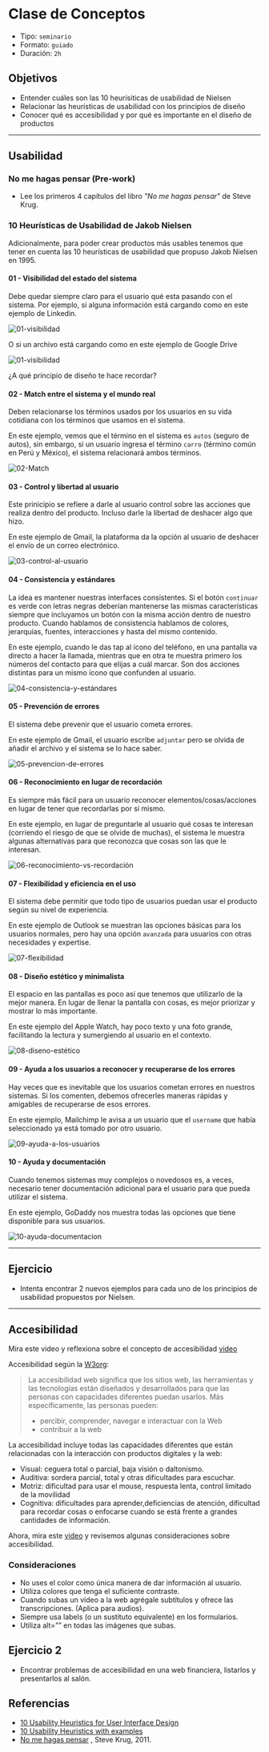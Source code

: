 # Clase de Conceptos

- Tipo: `seminario`
- Formato: `guiado`
- Duración: `2h`

## Objetivos

- Entender cuáles son las 10 heurísiticas de usabilidad de Nielsen
- Relacionar las heurísticas de usabilidad con los principios de diseño
- Conocer qué es accesibilidad y por qué es importante en el diseño de productos

***

## Usabilidad

### No me hagas pensar (Pre-work)

- Lee los primeros 4 capítulos del libro *"No me hagas pensar"* de Steve
  Krug.

### 10 Heurísticas de Usabilidad de Jakob Nielsen

Adicionalmente, para poder crear productos más usables tenemos que tener en
cuenta las 10 heurísticas de usabilidad que propuso Jakob Nielsen en 1995.

#### 01 - Visibilidad del estado del sistema

Debe quedar siempre claro para el usuario qué esta pasando con el sistema. Por
ejemplo, si alguna información está cargando como en este ejemplo de Linkedin.

![01-visibilidad](https://lh3.googleusercontent.com/BTkm0J0DVpuIKXBGwPx8E9Y8ydGy7C5ty5CsA4sMIjMScFV14ccqXkrdcRaQ5MpxynA7ZBHVQjz50Uc1Nokz9ngWqj7rxiEiXGxZxBT8est503TN_h_EYiSRz519Oxjg68OBdcmmaeA)

O si un archivo está cargando como en este ejemplo de Google Drive

![01-visibilidad](https://lh5.googleusercontent.com/n4ejtZQhW2FqQjNZgfP6jcJcL91lNruGU6lKAXEUZ1sCEuIdnjcmKFeVCnhzhgiy8CCFkIYDEEkHMaXtbPWzZzyq_QzM4-42j5l9kXTbHUFMn2t07w_LSss8qoxasPJiXMvu44qM7bQ)

¿A qué principio de diseño te hace recordar?

#### 02 - Match entre el sistema y el mundo real

Deben relacionarse los términos usados por los usuarios en su vida cotidiana con
los términos que usamos en el sistema.

En este ejemplo, vemos que el término en el sistema es `autos` (seguro de
autos), sin embargo, si un usuario ingresa el término `carro` (término común en
Perú y México), el sistema relacionará ambos términos.

![02-Match](https://lh6.googleusercontent.com/czcFaaYJxqZyFXVjOSNVVmOUzS34Ve0TrJJWW41Bm0RUwOUyXBE68WsI-kHFodmAUKT6FA-C5i9kDmQMB9ljhsxG7wAds7DZkoX-rDduobRZom331gzZcgQRFdk7nwFzayJMUodkbJ0)

#### 03 - Control y libertad al usuario

Este prinicipio se refiere a darle al usuario control sobre las acciones que
realiza dentro del producto. Incluso darle la libertad de deshacer algo que
hizo.

En este ejemplo de Gmail, la plataforma da la opción al usuario de deshacer el
envío de un correo electrónico.

![03-control-al-usuario](https://lh4.googleusercontent.com/HqXm5aFz3Bla9BD2kKI-76iKCDN8h15V51KPTMKPQiLhVrNjmFEu6bQ8-y6QtuNtmShrvYmIDaH8fS5io7pNXI0cxieWv-NhoxkN536zOQeIc9TFdL3aXfgKPStCFWCN-hy1pL3KMjM)

#### 04 - Consistencia y estándares

La idea es mantener nuestras interfaces consistentes. Si el botón `continuar` es
verde con letras negras deberían mantenerse las mismas características siempre
que incluyamos un botón con la misma acción dentro de nuestro producto. Cuando
hablamos de consistencia hablamos de colores, jerarquías, fuentes, interacciones
y hasta del mismo contenido.

En este ejemplo, cuando le das tap al ícono del teléfono, en una pantalla va
directo a hacer la llamada, mientras que en otra te muestra primero los números
del contacto para que elijas a cuál marcar. Son dos acciones distintas para un
mismo ícono que confunden al usuario.

![04-consistencia-y-estándares](https://lh4.googleusercontent.com/X-aOlTlpVJkCUju0PO-aqgp4xNjPis9yQczL3k0GvMiVjTiBMZz9Mhyux0dO4WALg5MdA5yHMbzhXBlUQga21hChdGqkr18k46RmmxFNqIOdi42Z1hNxzDuEeLPnueMsQg1PzqkKZ00)

#### 05 - Prevención de errores

El sistema debe prevenir que el usuario cometa errores.

En este ejemplo de Gmail, el usuario escribe `adjuntar` pero se olvida de añadir
el archivo y el sistema se lo hace saber.

![05-prevencion-de-errores](https://lh6.googleusercontent.com/B6w9E-FYOgZn5mHiup6-6D2xdJhffQKEAscutPJhHPvDZ450D4h6cCP24MAvAYgiyhBFuvcdWx62UaAYmClJ7S-TnVRYhcqf8kl2g3hwtQRoIbA8bGC5hFDvi1VnXQXCf2AOAZnEuL0)

#### 06 - Reconocimiento en lugar de recordación

Es siempre más fácil para un usuario reconocer elementos/cosas/acciones en lugar
de tener que recordarlas por sí mismo.

En este ejemplo, en lugar de preguntarle al usuario qué cosas te interesan
(corriendo el riesgo de que se olvide de muchas), el sistema le muestra algunas
alternativas para que reconozca que cosas son las que le interesan.

![06-reconocimiento-vs-recordación](https://lh4.googleusercontent.com/--a2sP4O1QEjIVkxdvnRxbX0ftgx9e6JkjKeNKkEknofJ2zNSO1TW_N-kUwpZJ8ZwW-_Fauqk8b-uvNuJCBwDeGr5kpS0lBVKAELNGruB9_8ZW9P8hT2KNwvcUdZFRAA7ZFVYpAsjH0)

#### 07 - Flexibilidad y eficiencia en el uso

El sistema debe permitir que todo tipo de usuarios puedan usar el producto según
su nivel de experiencia.

En este ejemplo de Outlook se muestran las opciones básicas para los usuarios
normales, pero hay una opción `avanzada` para usuarios con otras necesidades y
expertise.

![07-flexibilidad](https://lh6.googleusercontent.com/Gy4ChOAjWn9-ipX-25jkNUDAzFuuc7siEshF1XSNJchd3J5W3G491X264mLp-_O1AO9F2weg8KJdRWh-8SFPnc7xbcCLU4asf4nzjlrPJCkKLSeZ53KpM4YMiEl1hVMHE0dmgRfoz5s)

#### 08 - Diseño estético y minimalista

El espacio en las pantallas es poco así que tenemos que utilizarlo de la mejor
manera. En lugar de llenar la pantalla con cosas, es mejor priorizar y mostrar
lo más importante.

En este ejemplo del Apple Watch, hay poco texto y una foto grande, facilitando
la lectura y sumergiendo al usuario en el contexto.

![08-diseno-estético](https://lh6.googleusercontent.com/jMBm835ZAk3hTN9qvs5bAu0pRcU5s2xQ3DfW8uWLrpSeqYXglhLWbar7kkn19mDiQfHfcByiN6I7HgiM8X3j3ehz1INNhFtalAUbm5yUVa_Y7XNZJITrYRQlumC-Oc61z-JuicxCJyU)

#### 09 - Ayuda a los usuarios a reconocer y recuperarse de los errores

Hay veces que es inevitable que los usuarios cometan errores en nuestros
sistemas. Si los comenten, debemos ofrecerles maneras rápidas y amigables de
recuperarse de esos errores.

En este ejemplo, Mailchimp le avisa a un usuario que el `username` que había
seleccionado ya está tomado por otro usuario.

![09-ayuda-a-los-usuarios](https://lh4.googleusercontent.com/BAfIGumWXDhnkfKlMsXFhiaCyTkJh4hDCB5FR3NqT6-fVcna8sXrCJPijJ-VX3nez2ZnJiVYyAFcuLwG4tIh8b_XOXPXHnSsbwBRoQtBexBtOwplKJW_Jr8205pfgfPTQZbhOhxqkxY)

#### 10 - Ayuda y documentación

Cuando tenemos sistemas muy complejos o novedosos es, a veces, necesario tener
documentación adicional para el usuario para que pueda utilizar el sistema.

En este ejemplo, GoDaddy nos muestra todas las opciones que tiene disponible
para sus usuarios.

![10-ayuda-documentacion](https://lh4.googleusercontent.com/V70mjXoCv4puywzb21JooEXciDoyenfVRiQbgF7_Gg_ANWDThfHuVoMIzAp1xdEDSgHI7CGd079e5tOABy0e5s-1vturcSFD5rp6SR4L2RpwozCsVklaZC1HhiHsvkyIGfLKbToO5mI)

***

## Ejercicio

- Intenta encontrar 2 nuevos ejemplos para cada uno de los principios de
  usabilidad propuestos por Nielsen.

***

## Accesibilidad

Mira este video y reflexiona sobre el concepto de accesibilidad [video](https://www.youtube.com/watch?v=BEFgnYktC7U)

Accesibilidad según la [W3org](https://www.w3.org/WAI/intro/accessibility.php):

> La accesibilidad web significa que los sitios web, las herramientas y las
tecnologías están diseñados y desarrollados para que las personas con
capacidades diferentes puedan usarlos. Más específicamente, las personas
pueden:
> - percibir, comprender, navegar e interactuar con la Web
> - contribuir a la web

La accesibilidad incluye todas las capacidades diferentes que están relacionadas
con la interacción con productos digitales y la web:

- Visual: ceguera total o parcial, baja visión o daltonismo.
- Auditiva: sordera parcial, total y otras dificultades para escuchar.
- Motriz: dificultad para usar el mouse, respuesta lenta, control limitado de la
  movilidad
- Cognitiva: dificultades para aprender,deficiencias de atención, dificultad
  para recordar cosas o enfocarse cuando se está frente a grandes cantidades de
  información.

Ahora, mira este [video](https://youtu.be/_ey8cjuDZW8) y revisemos algunas
consideraciones sobre accesibilidad.

### Consideraciones

- No uses el color como única manera de dar información al usuario.
- Utiliza colores que tenga el suficiente contraste.
- Cuando subas un video a la web agrégale subtítulos y ofrece las
  transcripciones. (Aplica para audios).
- Siempre usa labels (o un sustituto equivalente) en los formularios.
- Utiliza alt=”” en todas las imágenes que subas.

## Ejercicio 2

- Encontrar problemas de accesibilidad en una web financiera, listarlos y
  presentarlos al salón.

## Referencias

- [10 Usability Heuristics for User Interface Design](https://www.nngroup.com/articles/ten-usability-heuristics/)
- [10 Usability Heuristics with examples](https://blog.prototypr.io/10-usability-heuristics-with-examples-4a81ada920c)
- [No me hagas pensar](https://www.amazon.com/Dont-Make-Think-Revisited-Usability/dp/0321965515)
  , Steve Krug, 2011.